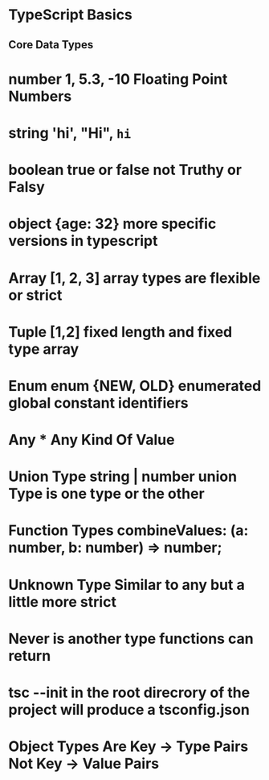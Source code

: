 # TypeScript Basics

## Core Data Types

# number 1, 5.3, -10 Floating Point Numbers

# string 'hi', "Hi", `hi`

# boolean true or false not Truthy or Falsy

# object {age: 32} more specific versions in typescript

# Array [1, 2, 3] array types are flexible or strict

# Tuple [1,2] fixed length and fixed type array

# Enum enum {NEW, OLD} enumerated global constant identifiers

# Any \* Any Kind Of Value

# Union Type string | number union Type is one type or the other

# Function Types combineValues: (a: number, b: number) => number;

# Unknown Type Similar to any but a little more strict

# Never is another type functions can return

# tsc --init in the root direcrory of the project will produce a tsconfig.json

# Object Types Are Key -> Type Pairs Not Key -> Value Pairs
